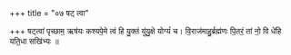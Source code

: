 +++
title = "०७ षट् त्वा"

+++
षट्त्वा॑ पृच्छाम॒ ऋष॑यः कश्यपे॒मे त्वं हि यु॒क्तं यु॑यु॒क्षे योग्यं॑ च। वि॒राज॑माहु॒र्ब्रह्म॑णः पि॒तरं॒ तां नो॒ वि धे॑हि यति॒धा सखि॑भ्यः ॥